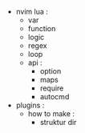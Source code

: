 - nvim lua :
  - var
  - function
  - logic
  - regex
  - loop
  - api :
    - option
    - maps
    - require
    - autocmd
- plugins :
  - how to make :
    - struktur dir
